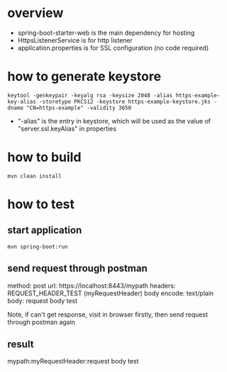 # overview
- spring-boot-starter-web is the main dependency for hosting
- HttpsListenerService is for http listener
- application.properties is for SSL configuration (no code required)

# how to generate keystore
```
keytool -genkeypair -keyalg rsa -keysize 2048 -alias https-example-key-alias -storetype PKCS12 -keystore https-example-keystore.jks -dname "CN=https-example" -validity 3650
```

- "-alias" is the entry in keystore, which will be used as the value of "server.ssl.keyAlias" in properties

# how to build
```
mvn clean install
```

# how to test
## start application
```
mvn spring-boot:run
```
## send request through postman
method: post
url: https://localhost:8443/mypath
headers: REQUEST_HEADER_TEST (myRequestHeader)
body encode: text/plain
body: request body test

Note, if can't get response, visit in browser firstly, then send request through postman again 
## result
mypath:myRequestHeader:request body test
 

